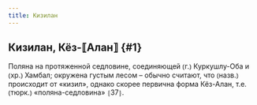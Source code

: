 ```yaml
---
title: Кизилан
---
```

## Кизилан, Кёз-⟦Алан⟧ {#1}

Поляна на протяженной седловине, соединяющей ⦅г.⦆ Куркушлу-Оба и ⦅хр.⦆ Хамбал; окружена густым лесом – обычно считают, что ⦅назв.⦆ происходит от «кизил», однако скорее первична форма Кёз-Алан, т.е. ⦅тюрк.⦆ «поляна-седловина» ⦃З7⦄.
